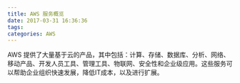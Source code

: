 ```yaml
---
title: AWS 服务概览
date: 2017-03-31 16:36:36
tags:
categories: AWS
---
```


AWS 提供了大量基于云的产品，其中包括：计算、存储、数据库、分析、网络、移动产品、开发人员工具、管理工具、物联网、安全性和企业级应用。这些服务可以帮助企业组织快速发展，降低IT成本，以及进行扩展。


  
  
  